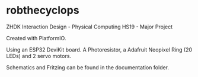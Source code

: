 # robthecyclops
ZHDK Interaction Design - Physical Computing HS19 -  Major Project

Created with PlatformIO.

Using an ESP32 DeviKit board. A Photoresistor, a Adafruit Neopixel Ring (20 LEDs) and 2 servo motors.

Schematics and Fritzing can be found in the documentation folder.
